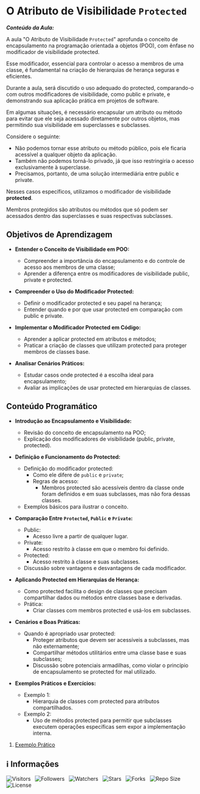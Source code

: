 <!-- Título -->
# O Atributo de Visibilidade `Protected`

***Conteúdo da Aula:***

A aula "O Atributo de Visibilidade `Protected`" aprofunda o conceito de encapsulamento na programação orientada a objetos (POO), com ênfase no modificador de visibilidade protected.

Esse modificador, essencial para controlar o acesso a membros de uma classe, é fundamental na criação de hierarquias de herança seguras e eficientes.

Durante a aula, será discutido o uso adequado do protected, comparando-o com outros modificadores de visibilidade, como public e private, e demonstrando sua aplicação prática em projetos de software.

Em algumas situações, é necessário encapsular um atributo ou método para evitar que ele seja acessado diretamente por outros objetos, mas permitindo sua visibilidade em superclasses e subclasses.

Considere o seguinte:

* Não podemos tornar esse atributo ou método público, pois ele ficaria acessível a qualquer objeto da aplicação.
* Também não podemos torná-lo privado, já que isso restringiria o acesso exclusivamente à superclasse.
* Precisamos, portanto, de uma solução intermediária entre public e private.

Nesses casos específicos, utilizamos o modificador de visibilidade **protected**.

Membros protegidos são atributos ou métodos que só podem ser acessados dentro das superclasses e suas respectivas subclasses.

## Objetivos de Aprendizagem

* **Entender o Conceito de Visibilidade em POO:**

  * Compreender a importância do encapsulamento e do controle de acesso aos membros de uma classe;
  * Aprender a diferença entre os modificadores de visibilidade public, private e protected.

* **Compreender o Uso do Modificador Protected:**

  * Definir o modificador protected e seu papel na herança;
  * Entender quando e por que usar protected em comparação com public e private.

* **Implementar o Modificador Protected em Código:**

  * Aprender a aplicar protected em atributos e métodos;
  * Praticar a criação de classes que utilizam protected para proteger membros de classes base.

* **Analisar Cenários Práticos:**

  * Estudar casos onde protected é a escolha ideal para encapsulamento;
  * Avaliar as implicações de usar protected em hierarquias de classes.

## Conteúdo Programático

* **Introdução ao Encapsulamento e Visibilidade:**

  * Revisão do conceito de encapsulamento na POO;
  * Explicação dos modificadores de visibilidade (public, private, protected).

* **Definição e Funcionamento do Protected:**

  * Definição do modificador protected:
    * Como ele difere de `public` e `private`;
    * Regras de acesso:
      * Membros protected são acessíveis dentro da classe onde foram definidos e em suas subclasses, mas não fora dessas classes.
  * Exemplos básicos para ilustrar o conceito.

* **Comparação Entre `Protected`, `Public` e `Private`:**

  * Public:
    * Acesso livre a partir de qualquer lugar.
  * Private:
    * Acesso restrito à classe em que o membro foi definido.
  * Protected:
    * Acesso restrito à classe e suas subclasses.
  * Discussão sobre vantagens e desvantagens de cada modificador.

* **Aplicando Protected em Hierarquias de Herança:**

  * Como protected facilita o design de classes que precisam compartilhar dados ou métodos entre classes base e derivadas.
  * Prática:
    * Criar classes com membros protected e usá-los em subclasses.

* **Cenários e Boas Práticas:**

  * Quando é apropriado usar protected:
    * Proteger atributos que devem ser acessíveis a subclasses, mas não externamente;
    * Compartilhar métodos utilitários entre uma classe base e suas subclasses;
    * Discussão sobre potenciais armadilhas, como violar o princípio de encapsulamento se protected for mal utilizado.

* **Exemplos Práticos e Exercícios:**

  * Exemplo 1:
    * Hierarquia de classes com protected para atributos compartilhados.
  * Exemplo 2:
    * Uso de métodos protected para permitir que subclasses executem operações específicas sem expor a implementação interna.

1. [Exemplo Prático](Main.java)

<!-- Informações -->
## &#8505; Informações

![Visitors](https://api.visitorbadge.io/api/visitors?path=Devsgeeknerd%2Fcla-atr-vis-pro-her-log-ori-obj-com-fun&label=Visitantes&labelColor=%23700070&labelStyle=none&countColor=%23000fff&style=plastic&color=%23ffffff "Total de Visitantes")
&nbsp;
![Followers](https://img.shields.io/github/followers/Devsgeeknerd?style=p&label=Seguidores&labelColor=800080&color=000fff "Total de Seguidores")
&nbsp;
![Watchers](https://img.shields.io/github/watchers/Devsgeeknerd/cla-atr-vis-pro-her-log-ori-obj-com-fun?style=p&label=Observadores&labelColor=800080&color=000fff "Total de Observadores")
&nbsp;
![Stars](https://img.shields.io/github/stars/Devsgeeknerd/cla-atr-vis-pro-her-log-ori-obj-com-fun?style=p&label=Estrelas&labelColor=800080&color=000fff "Total de Estrelas")
&nbsp;
![Forks](https://img.shields.io/github/forks/Devsgeeknerd/cla-atr-vis-pro-her-log-ori-obj-com-fun?style=p&label=Bifurcações&labelColor=800080&color=000fff "Total de Bifurcações")
&nbsp;
![Repo Size](https://img.shields.io/github/repo-size/Devsgeeknerd/cla-atr-vis-pro-her-log-ori-obj-com-fun?style=p&label=Tamanho&labelColor=800080&color=000fff "Tamanho do Repositório")
&nbsp;
![License](https://img.shields.io/github/license/Devsgeeknerd/cla-atr-vis-pro-her-log-ori-obj-com-fun?style=p&label=Licença&labelColor=800080&color=000fff "Licença do Repositório")
